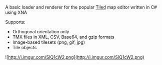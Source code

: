 A basic loader and renderer for the popular [Tiled](http://www.mapeditor.org/) map editor written in C# using XNA

Supports:
  * Orthogonal orientation only
  * TMX files in XML, CSV, Base64, and gzip formats
  * Image-based tilesets (png, gif, jpg)
  * Tile objects

![http://i.imgur.com/SlQ1cW2.png](http://i.imgur.com/SlQ1cW2.png)